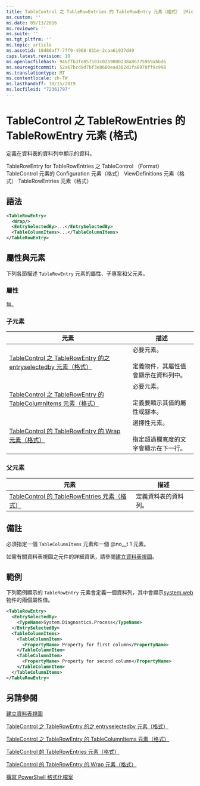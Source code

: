 ```yaml
---
title: TableControl 之 TableRowEntries 的 TableRowEntry 元素（格式） |Microsoft Docs
ms.custom: ''
ms.date: 09/13/2016
ms.reviewer: ''
ms.suite: ''
ms.tgt_pltfrm: ''
ms.topic: article
ms.assetid: 18d86af7-7ff9-4968-81be-2caa61937d49
caps.latest.revision: 10
ms.openlocfilehash: 946ffb3fe857503c02b9000238a86775969abbd6
ms.sourcegitcommit: 52a67bcd9d7bf3e8600ea4302d1fa8970ff9c998
ms.translationtype: MT
ms.contentlocale: zh-TW
ms.lasthandoff: 10/15/2019
ms.locfileid: "72361797"
---
```

# <a name="tablerowentry-element-for-tablerowentries-for-tablecontrol-format"></a>TableControl 之 TableRowEntries 的 TableRowEntry 元素 (格式)

定義在資料表的資料列中顯示的資料。

TableRowEntry for TableRowEntries 之 TableControl （Format） TableControl 元素的 Configuration 元素（格式） ViewDefinitions 元素（格式） TableRowEntries 元素（格式）

## <a name="syntax"></a>語法

```xml
<TableRowEntry>
  <Wrap/>
  <EntrySelectedBy>...</EntrySelectedBy>
  <TableColumnItems>...</TableColumnItems>
</TableRowEntry>
```

## <a name="attributes-and-elements"></a>屬性與元素

下列各節描述 `TableRowEntry` 元素的屬性、子專案和父元素。

### <a name="attributes"></a>屬性

無。

### <a name="child-elements"></a>子元素

|元素|描述|
|-------------|-----------------|
|[TableControl 之 TableRowEntry 的之 entryselectedby 元素（格式）](./entryselectedby-element-for-tablerowentry-for-tablecontrol-format.md)|必要元素。<br /><br /> 定義物件，其屬性值會顯示在資料列中。|
|[TableControl 之 TableRowEntry 的 TableColumnItems 元素（格式）](./tablecolumnitems-element-for-tablerowentry-for-tablecontrol-format.md)|必要元素。<br /><br /> 定義要顯示其值的屬性或腳本。|
|[TableControl 的 TableRowEntry 的 Wrap 元素（格式）](./wrap-element-for-tablerowentry-for-tablecontrol-format.md)|選擇性元素。<br /><br /> 指定超過欄寬度的文字會顯示在下一行。|

### <a name="parent-elements"></a>父元素

|元素|描述|
|-------------|-----------------|
|[TableControl 的 TableRowEntries 元素（格式）](./tablerowentries-element-for-tablecontrol-format.md)|定義資料表的資料列。|

## <a name="remarks"></a>備註

必須指定一個 `TableColumnItems` 元素和一個 @no__t 1 元素。

如需有關資料表視圖之元件的詳細資訊，請參閱[建立資料表視圖](./creating-a-table-view.md)。

## <a name="example"></a>範例

下列範例顯示的 `TableRowEntry` 元素會定義一個資料列，其中會顯示[system.web](/dotnet/api/System.Diagnostics.Process)物件的兩個屬性值。

```xml
<TableRowEntry>
  <EntrySelectedBy>
    <TypeName>System.Diagnostics.Process</TypeName>
  </EntrySelectedBy>
  <TableColumnItems>
    <TableColumnItem>
      <PropertyName> Property for first column</PropertyName>
    </TableColumnItem>
    <TableColumnItem>
      <PropertyName> Property for second column</PropertyName>
    </TableColumnItem>
  </TableColumnItems>
</TableRowEntry>
```

## <a name="see-also"></a>另請參閱

[建立資料表視圖](./creating-a-table-view.md)

[TableControl 之 TableRowEntry 的之 entryselectedby 元素（格式）](./entryselectedby-element-for-tablerowentry-for-tablecontrol-format.md)

[TableControl 之 TableRowEntry 的 TableColumnItems 元素（格式）](./tablecolumnitems-element-for-tablerowentry-for-tablecontrol-format.md)

[TableControl 的 TableRowEntries 元素（格式）](./tablerowentries-element-for-tablecontrol-format.md)

[TableControl 的 TableRowEntry 的 Wrap 元素（格式）](./wrap-element-for-tablerowentry-for-tablecontrol-format.md)

[撰寫 PowerShell 格式化檔案](./writing-a-powershell-formatting-file.md)
